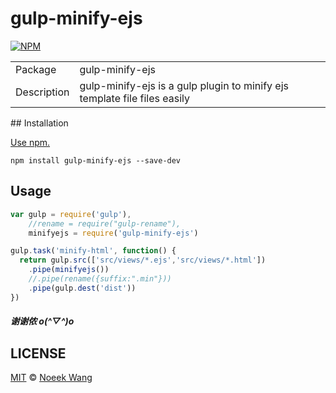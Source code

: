 # gulp-minify-ejs

[![NPM](https://nodei.co/npm/gulp-minify-ejs.png?downloads=true&downloadRank=true&stars=true)](https://nodei.co/npm/gulp-minify-ejs/)

<table>
<tr>
<td>Package</td><td>gulp-minify-ejs</td>
</tr>
<tr>
<td>Description</td>
<td>gulp-minify-ejs is a gulp plugin to minify ejs template file files easily</td>
</tr>
</table>
## Installation

[Use npm.](https://docs.npmjs.com/cli/install)

```
npm install gulp-minify-ejs --save-dev 
```

## Usage

```javascript
var gulp = require('gulp'),
    //rename = require("gulp-rename"),
    minifyejs = require('gulp-minify-ejs')

gulp.task('minify-html', function() {
  return gulp.src(['src/views/*.ejs','src/views/*.html'])
    .pipe(minifyejs())
    //.pipe(rename({suffix:".min"}))
    .pipe(gulp.dest('dist'))
})
```
##### 谢谢侬 o(^▽^)o 
## LICENSE

[MIT](./LICENSE) © [Noeek Wang](https://github.com/noeek)

